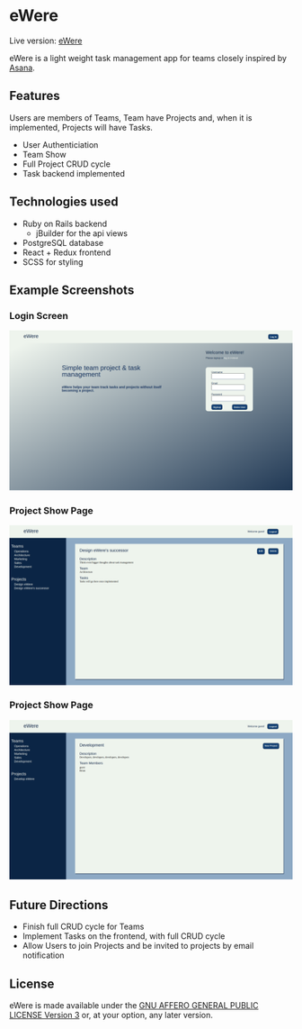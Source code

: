# eWere

Live version: [eWere](https://ewere.herokuapp.com/)

eWere is a light weight task management app for teams closely inspired
by [Asana](https://asana.com/).

##  Features

Users are members of Teams, Team have Projects and, when it is
implemented, Projects will have Tasks.

+ User Authenticiation
+ Team Show
+ Full Project CRUD cycle
+ Task backend implemented

## Technologies used

+ Ruby on Rails backend
  + jBuilder for the api views
+ PostgreSQL database
+ React + Redux frontend
+ SCSS for styling



## Example Screenshots

### Login Screen


![alt text](https://github.com/vanden/ewere/blob/master/app/assets/images/ewere_login_page.png
"eWere Login Screen")

### Project Show Page

![alt text](https://github.com/vanden/ewere/blob/master/app/assets/images/ewere_project_show_page.png
"eWere Project Show Page")

### Project Show Page

![alt text](https://github.com/vanden/ewere/blob/master/app/assets/images/ewere_team_show_page.png
"eWere Project Show Page")




## Future Directions

+ Finish full CRUD cycle for Teams
+ Implement Tasks on the frontend, with full CRUD cycle
+ Allow Users to join Projects and be invited to projects by email notification

## License

eWere is made available under the [GNU AFFERO GENERAL PUBLIC LICENSE
Version 3](https://www.gnu.org/licenses/agpl-3.0.en.html) or, at your
option, any later version.
